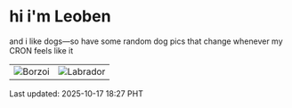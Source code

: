# hi i'm Leoben

and i like dogs—so have some random dog pics that change whenever my CRON feels like it

|  |  |
|--------|----------|
| ![Borzoi](https://random-dog-vercel.vercel.app/api/random-borzoi?v=1760696861) | ![Labrador](https://random-dog-vercel.vercel.app/api/random-labrador?v=1760696861) |

Last updated: 2025-10-17 18:27 PHT
